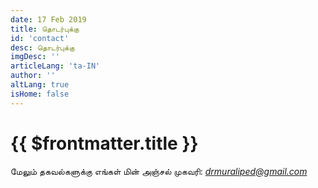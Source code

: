 ```yaml
---
date: 17 Feb 2019
title: தொடர்புக்கு
id: 'contact'
desc: தொடர்புக்கு
imgDesc: ''
articleLang: 'ta-IN'
author: ''
altLang: true
isHome: false
---
```


<altLang />

# {{ $frontmatter.title }}

மேலும் தகவல்களுக்கு எங்கள் மின் அஞ்சல் முகவரி:
<a href="mailto: drmuraliped@gmail.com"><em><drmuraliped@gmail.com></em></a>
